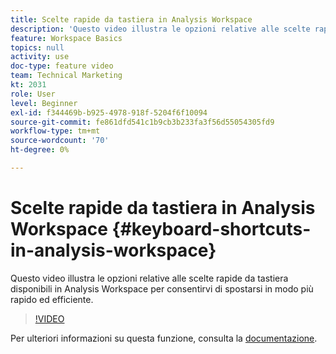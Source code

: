 ```yaml
---
title: Scelte rapide da tastiera in Analysis Workspace
description: 'Questo video illustra le opzioni relative alle scelte rapide da tastiera disponibili in Analysis Workspace per consentirvi di spostarsi in modo più rapido ed efficiente. '
feature: Workspace Basics
topics: null
activity: use
doc-type: feature video
team: Technical Marketing
kt: 2031
role: User
level: Beginner
exl-id: f344469b-b925-4978-918f-5204f6f10094
source-git-commit: fe861dfd541c1b9cb3b233fa3f56d55054305fd9
workflow-type: tm+mt
source-wordcount: '70'
ht-degree: 0%

---
```


# Scelte rapide da tastiera in Analysis Workspace {#keyboard-shortcuts-in-analysis-workspace}

Questo video illustra le opzioni relative alle scelte rapide da tastiera disponibili in Analysis Workspace per consentirvi di spostarsi in modo più rapido ed efficiente.

>[!VIDEO](https://video.tv.adobe.com/v/23984/?quality=12)

Per ulteriori informazioni su questa funzione, consulta la [documentazione](https://experienceleague.adobe.com/docs/analytics/analyze/analysis-workspace/build-workspace-project/fa-shortcut-keys.html?lang=en).
